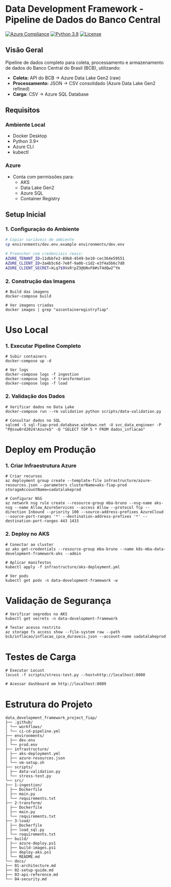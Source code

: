 # Data Development Framework - Pipeline de Dados do Banco Central

[![Azure Compliance](https://img.shields.io/badge/Azure%20Security-ISO27001-green)](https://azure.microsoft.com)
[![Python 3.9](https://img.shields.io/badge/Python-3.9-blue)](https://python.org)
[![License](https://img.shields.io/badge/License-MIT-yellow)](LICENSE)

## Visão Geral
Pipeline de dados completo para coleta, processamento e armazenamento de dados do Banco Central do Brasil (BCB), utilizando:
- **Coleta:** API do BCB → Azure Data Lake Gen2 (raw)
- **Processamento:** JSON → CSV consolidado (Azure Data Lake Gen2 refined)
- **Carga:** CSV → Azure SQL Database


## Requisitos
### Ambiente Local
- Docker Desktop
- Python 3.9+
- Azure CLI
- kubectl

### Azure
- Conta com permissões para:
  - AKS
  - Data Lake Gen2
  - Azure SQL
  - Container Registry

## Setup Inicial
### 1. Configuração do Ambiente
```bash
# Copiar variáveis de ambiente
cp environments/dev.env.example environments/dev.env

# Preencher com credenciais reais:
AZURE_TENANT_ID=11dbbfe2-89b8-4549-be10-cec364e59551
AZURE_CLIENT_ID=3a4b5c6d-7e8f-9a0b-c1d2-e3f4a5b6c7d8
AZURE_CLIENT_SECRET=kLq7$9VxR!pZ3@bNvF8#sT4dQw2^Ym
```

### 2. Construção das Imagens
```
# Build das imagens
docker-compose build

# Ver imagens criadas
docker images | grep "azcontaineregistryfiap"
```
# Uso Local
### 1. Executar Pipeline Completo
```
# Subir containers
docker-compose up -d

# Ver logs
docker-compose logs -f ingestion
docker-compose logs -f transformation
docker-compose logs -f load
```

### 2. Validação dos Dados
```
# Verificar dados no Data Lake
docker-compose run --rm validation python scripts/data-validation.py

# Consultar dados no SQL
sqlcmd -S sql-fiap-prod.database.windows.net -U svc_data_engineer -P "P@ssw0rd2024!Azure$" -Q "SELECT TOP 5 * FROM dados_inflacao"
```

# Deploy em Produção
### 1. Criar Infraestrutura Azure
```
# Criar recursos
az deployment group create --template-file infrastructure/azure-resources.json --parameters clusterName=aks-fiap-prod storageAccountName=sadatalakeprod

# Configurar NSG
az network nsg rule create --resource-group mba-bruno --nsg-name aks-nsg --name Allow_AzureServices --access Allow --protocol Tcp --direction Inbound --priority 100 --source-address-prefixes AzureCloud --source-port-ranges '*' --destination-address-prefixes '*' --destination-port-ranges 443 1433
```
### 2. Deploy no AKS
```
# Conectar ao cluster
az aks get-credentials --resource-group mba-bruno --name k8s-mba-data-development-framework-aks --admin

# Aplicar manifestos
kubectl apply -f infrastructure/aks-deployment.yml

# Ver pods
kubectl get pods -n data-development-framework -w
```

# Validação de Segurança
```
# Verificar segredos no AKS
kubectl get secrets -n data-development-framework

# Testar acesso restrito
az storage fs access show --file-system raw --path bcb/inflacao/inflacao_ipca_duraveis.json --account-name sadatalakeprod
```

# Testes de Carga

```
# Executar Locust
locust -f scripts/stress-test.py --host=http://localhost:8080

# Acessar dashboard em http://localhost:8089
```

# Estrutura do Projeto

```
data_development_framework_project_fiap/
├── .github/
│ └── workflows/
│ └── ci-cd-pipeline.yml
├── environments/
│ ├── dev.env
│ └── prod.env
├── infrastructure/
│ ├── aks-deployment.yml
│ ├── azure-resources.json
│ └── vm-setup.sh
├── scripts/
│ ├── data-validation.py
│ └── stress-test.py
└── src/
├── 1-ingestion/
│ ├── Dockerfile
│ ├── main.py
│ └── requirements.txt
├── 2-transform/
│ ├── Dockerfile
│ ├── main.py
│ └── requirements.txt
├── 3-load/
│ ├── Dockerfile
│ ├── load_sql.py
│ └── requirements.txt
├── build/
│ ├── azure-deploy.ps1
│ ├── build-images.ps1
│ ├── deploy-aks.ps1
│ └── README.md
└── docs/
├── 01-architecture.md
├── 02-setup-guide.md
├── 03-api-reference.md
└── 04-security.md
```
